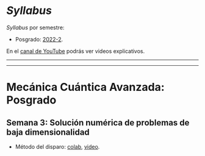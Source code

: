 # *Syllabus*

*Syllabus* por semestre: 
  + Posgrado: [2022-2](https://weekapp.co/#/1H2g0W1caPWldbrk0I_nayFAP6YR2Jd9CzMSJXvvI1Uc/0).

En el [canal de YouTube](https://www.youtube.com/playlist?list=PLQcmiXk5CJebw46SQwyBWuR65O31VbuB2) podrás ver videos explicativos.

---
---

# Mecánica Cuántica Avanzada: Posgrado

## Semana 3: Solución numérica de problemas de baja dimensionalidad

+ Método del disparo: [colab](https://colab.research.google.com/github/davidalejandromiranda/QuantumMechanics/blob/master/notebooks/es_SolucionNumericaMetodoDisparo1D.ipynb), [video](https://youtu.be/MvI0AC8jCks).